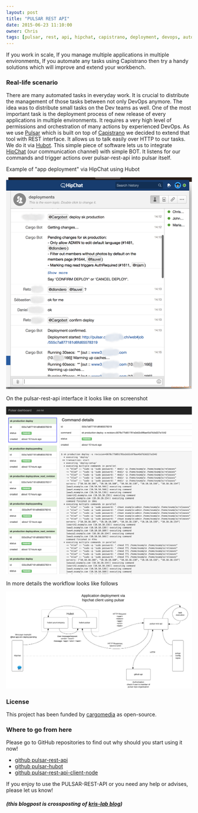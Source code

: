 ```yaml
---
layout: post
title: "PULSAR REST API"
date: 2015-06-23 11:10:00
owner: Chris
tags: [pulsar, rest, api, hipchat, capistrano, deployment, devops, automation, nodejs]
---
```


If you work in scale, If you manage multiple applications in multiple environments, If you automate any tasks using Capistrano then try a handy solutions which will improve and extend your workbench.

<!--more-->

### Real-life scenario

There are many automated tasks in everyday work. It is crucial to distribute the management of those tasks between not only DevOps anymore. 
The idea was to distribute small tasks on the Dev teams as well. One of the most important task is the deployment process 
of new release of every applications in multiple environments. It requires a very high level of permissions 
and orchestration of many actions by experienced DevOps. As we use [Pulsar](https://github.com/nebulab/pulsar) which 
is built on top of [Capistrano](https://github.com/capistrano/capistrano) we decided to extend that tool with REST interface. 
It allows us to talk easily over HTTP to our tasks. We do it via [Hubot](https://hubot.github.com/). 
This simple piece of software lets us to integrate [HipChat](https://www.hipchat.com/) (our communication channel) 
with simple BOT. It listens for our commands and trigger actions over pulsar-rest-api into pulsar itself.

Example of "app deployment" via HipChat using Hubot

![Hipchat Deployment](/img/posts/2015/hipchat-cargobot.png)

On the pulsar-rest-api interface it looks like on screenshot

![Pulsar-Rest-Api Dashboard](/img/posts/2015/pulsar-rest-api-dashboard.png)

In more details the workflow looks like follows

![Pulsar-Hipchat Workflow](/img/posts/2015/pulsar-hipchat-workflow.png)

### License

This project has been funded by [cargomedia](http://www.cargomedia.ch) as open-source.

### Where to go from here

Please go to GitHub repositories to find out why should you start using it now!

- [github pulsar-rest-api](https://github.com/cargomedia/pulsar-rest-api)
- [github pulsar-hubot](https://github.com/cargomedia/hubot-pulsar)
- [github pulsar-rest-api-client-node](https://github.com/cargomedia/pulsar-rest-api-client-node)

If you enjoy to use the PULSAR-REST-API or you need any help or advises, please let us know!

##### (this blogpost is crossposting of [kris-lab blog](http://blog.kris-lab.com/pulsar-rest-api/))
